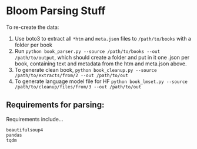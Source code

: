 # Bloom Parsing Stuff

To re-create the data:

1. Use boto3 to extract all `*htm` and `meta.json` files to `/path/to/books` with a folder per book
2. Run `python book_parser.py --source /path/to/books --out /path/to/output`, which should create a folder and put in it one .json per book, containing text and metadata from the htm and meta.json above. 
3. To generate clean book, `python book_cleanup.py --source /path/to/extracts/from/2 --out /path/to/out`
4. To generate language model file for HF `python book_lmset.py --source /path/to/cleanup/files/from/3 --out /path/to/out`

## Requirements for parsing: 

Requirements include...
```
beautifulsoup4
pandas
tqdm
```
